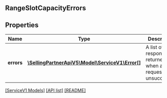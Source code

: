## RangeSlotCapacityErrors

## Properties

Name | Type | Description | Notes
------------ | ------------- | ------------- | -------------
**errors** | [**\SellingPartnerApiV5\Model\ServiceV1\Error[]**](Error.md) | A list of error responses returned when a request is unsuccessful. | [optional]

[[ServiceV1 Models]](../) [[API list]](../../Api) [[README]](../../../README.md)
